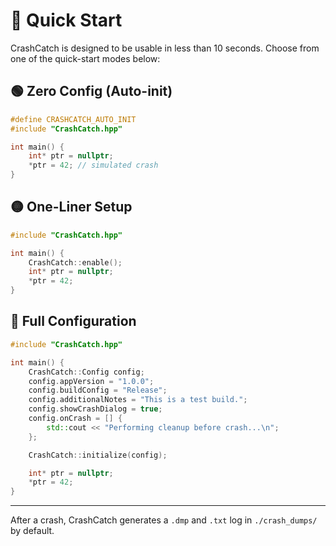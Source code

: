 # 🚀 Quick Start

CrashCatch is designed to be usable in less than 10 seconds. Choose from one of the quick-start modes below:

## 🟢 Zero Config (Auto-init)
```cpp
#define CRASHCATCH_AUTO_INIT
#include "CrashCatch.hpp"

int main() {
    int* ptr = nullptr;
    *ptr = 42; // simulated crash
}
```

## 🟡 One-Liner Setup
```cpp
#include "CrashCatch.hpp"

int main() {
    CrashCatch::enable();
    int* ptr = nullptr;
    *ptr = 42;
}
```

## 🔧 Full Configuration
```cpp
#include "CrashCatch.hpp"

int main() {
    CrashCatch::Config config;
    config.appVersion = "1.0.0";
    config.buildConfig = "Release";
    config.additionalNotes = "This is a test build.";
    config.showCrashDialog = true;
    config.onCrash = [] {
        std::cout << "Performing cleanup before crash...\n";
    };

    CrashCatch::initialize(config);

    int* ptr = nullptr;
    *ptr = 42;
}
```

---

After a crash, CrashCatch generates a `.dmp` and `.txt` log in `./crash_dumps/` by default.
